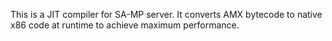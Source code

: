 This is a JIT compiler for SA-MP server. It converts AMX bytecode to native x86 code at runtime to achieve maximum performance.

